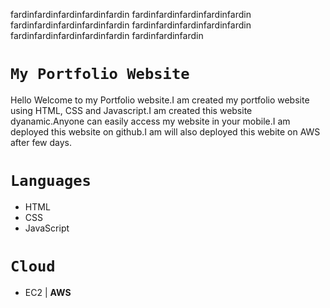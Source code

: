 fardinfardinfardinfardinfardin
fardinfardinfardinfardinfardin
fardinfardinfardinfardinfardin
fardinfardinfardinfardinfardin
fardinfardinfardinfardinfardin
fardinfardinfardin

# `My Portfolio Website`

Hello Welcome to my Portfolio website.I am created my portfolio website using HTML, CSS and Javascript.I am created this website dyanamic.Anyone can easily access my website in your mobile.I am deployed this website on github.I am will also deployed this webite on AWS after few days.

# `Languages`
- HTML
- CSS
- JavaScript

# `Cloud`
- EC2 | **AWS**



